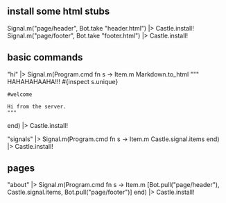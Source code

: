 ## install some html stubs
Signal.m("page/header", Bot.take "header.html") |> Castle.install!
Signal.m("page/footer", Bot.take "footer.html") |> Castle.install!


## basic commands

"hi" |> Signal.m(Program.cmd fn s -> 
    Item.m Markdown.to_html """
    HAHAHAHAAHA!!! #{inspect s.unique}
  
    #welcome
  
    Hi from the server.
    """
  end) |> Castle.install!

"signals" |> Signal.m(Program.cmd fn s -> 
    Item.m Castle.signal.items
  end) |> Castle.install!


## pages
  
"about" |> Signal.m(Program.cmd fn s -> 
    Item.m [Bot.pull("page/header"), Castle.signal.items, Bot.pull("page/footer")]
  end) |> Castle.install!